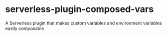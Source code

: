 # serverless-plugin-composed-vars
A Serverless plugin that makes custom variables and environment variables easily composable

